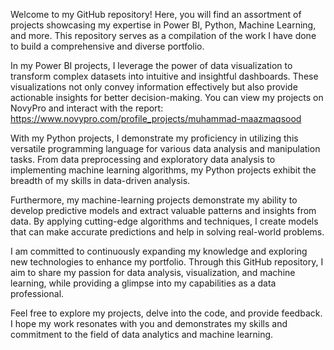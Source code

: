 Welcome to my GitHub repository! Here, you will find an assortment of projects showcasing my expertise in Power BI, Python, Machine Learning, and more. This repository serves as a compilation of the work I have done to build a comprehensive and diverse portfolio.

In my Power BI projects, I leverage the power of data visualization to transform complex datasets into intuitive and insightful dashboards. These visualizations not only convey information effectively but also provide actionable insights for better decision-making. You can view my projects on NovyPro and interact with the report: https://www.novypro.com/profile_projects/muhammad-maazmaqsood

With my Python projects, I demonstrate my proficiency in utilizing this versatile programming language for various data analysis and manipulation tasks. From data preprocessing and exploratory data analysis to implementing machine learning algorithms, my Python projects exhibit the breadth of my skills in data-driven analysis.

Furthermore, my machine-learning projects demonstrate my ability to develop predictive models and extract valuable patterns and insights from data. By applying cutting-edge algorithms and techniques, I create models that can make accurate predictions and help in solving real-world problems.

I am committed to continuously expanding my knowledge and exploring new technologies to enhance my portfolio. Through this GitHub repository, I aim to share my passion for data analysis, visualization, and machine learning, while providing a glimpse into my capabilities as a data professional.

Feel free to explore my projects, delve into the code, and provide feedback. I hope my work resonates with you and demonstrates my skills and commitment to the field of data analytics and machine learning.
